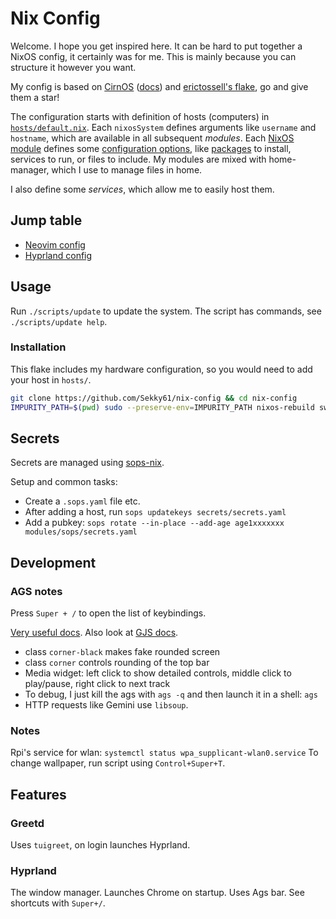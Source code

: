 # Nix Config

Welcome. I hope you get inspired here.
It can be hard to put together a NixOS config, it certainly was for me.
This is mainly because you can structure it however you want.

My config is based on [CirnOS](https://github.com/end-4/CirnOS) ([docs](https://end-4.github.io/dots-hyprland-wiki/en/i-i/02usage/)) and [erictossell's flake](https://github.com/erictossell/nixflakes), go and give them a star!

The configuration starts with definition of hosts (computers) in [`hosts/default.nix`](hosts/default.nix).
Each `nixosSystem` defines arguments like `username` and `hostname`, which are available in all subsequent *modules*.
Each [NixOS module](https://nixos.wiki/wiki/NixOS_modules) defines some [configuration options](https://search.nixos.org/options), like [packages](https://search.nixos.org/packages) to install, services to run, or files to include.
My modules are mixed with home-manager, which I use to manage files in home.

I also define some *services*, which allow me to easily host them.

## Jump table

- [Neovim config](modules/nvim/init.lua)
- [Hyprland config](modules/hyprland.nix)

## Usage

Run `./scripts/update` to update the system. The script has commands, see `./scripts/update help`.

### Installation

This flake includes my hardware configuration, so you would need to add your host in `hosts/`.

```bash
git clone https://github.com/Sekky61/nix-config && cd nix-config
IMPURITY_PATH=$(pwd) sudo --preserve-env=IMPURITY_PATH nixos-rebuild switch --flake .#michal --impure
```

## Secrets

Secrets are managed using [sops-nix](https://github.com/Mic92/sops-nix).

Setup and common tasks:
- Create a `.sops.yaml` file etc.
- After adding a host, run `sops updatekeys secrets/secrets.yaml`
- Add a pubkey: `sops rotate --in-place --add-age age1xxxxxxx modules/sops/secrets.yaml`

## Development

### AGS notes

Press `Super + /` to open the list of keybindings.

[Very useful docs](https://aylur.github.io/ags-docs/). Also look at [GJS docs](https://gjs.guide/).

- class `corner-black` makes fake rounded screen
- class `corner` controls rounding of the top bar
- Media widget: left click to show detailed controls, middle click to play/pause, right click to next track
- To debug, I just kill the ags with `ags -q` and then launch it in a shell: `ags`
- HTTP requests like Gemini use `libsoup`.

### Notes 

Rpi's service for wlan: `systemctl status wpa_supplicant-wlan0.service`
To change wallpaper, run script using `Control+Super+T`.

## Features

<!-- Over time add some info about each chosen part of the system -->

### Greetd

Uses `tuigreet`, on login launches Hyprland.

### Hyprland

The window manager. Launches Chrome on startup. Uses Ags bar. See shortcuts with `Super+/`.

